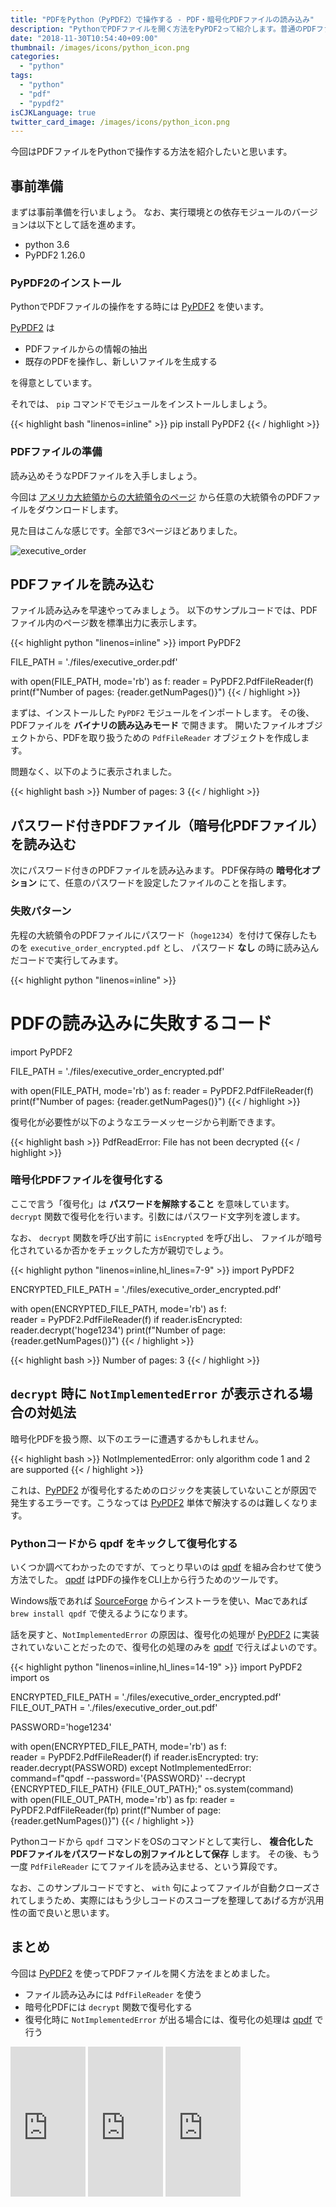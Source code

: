 ```yaml
---
title: "PDFをPython（PyPDF2）で操作する - PDF・暗号化PDFファイルの読み込み"
description: "PythonでPDFファイルを開く方法をPyPDF2って紹介します。普通のPDFファイルと暗号化されたパスワード付きPDFファイルで開き方が異なるので、それぞれの場合と、PyPDF2で発生するエラーの問題についても触れます。"
date: "2018-11-30T10:54:40+09:00"
thumbnail: /images/icons/python_icon.png
categories:
  - "python"
tags:
  - "python"
  - "pdf"
  - "pypdf2"
isCJKLanguage: true
twitter_card_image: /images/icons/python_icon.png
---
```


今回はPDFファイルをPythonで操作する方法を紹介したいと思います。

## 事前準備

まずは事前準備を行いましょう。
なお、実行環境との依存モジュールのバージョンは以下として話を進めます。

* python 3.6
* PyPDF2 1.26.0

### PyPDF2のインストール

PythonでPDFファイルの操作をする時には [PyPDF2](https://pythonhosted.org/PyPDF2/index.html) を使います。

[PyPDF2](https://pythonhosted.org/PyPDF2/index.html) は

* PDFファイルからの情報の抽出
* 既存のPDFを操作し、新しいファイルを生成する

を得意としています。

それでは、 `pip` コマンドでモジュールをインストールしましょう。

{{< highlight bash "linenos=inline" >}}
pip install PyPDF2
{{< / highlight >}}

### PDFファイルの準備

読み込めそうなPDFファイルを入手しましょう。

今回は [アメリカ大統領からの大統領令のページ](https://www.federalregister.gov/presidential-documents/executive-orders) から任意の大統領令のPDFファイルをダウンロードします。

見た目はこんな感じです。全部で3ページほどありました。

![executive_order](/images/20181130/executive_order.png)

## PDFファイルを読み込む

ファイル読み込みを早速やってみましょう。 
以下のサンプルコードでは、PDFファイル内のページ数を標準出力に表示します。

{{< highlight python "linenos=inline" >}}
import PyPDF2

FILE_PATH = './files/executive_order.pdf'

with open(FILE_PATH, mode='rb') as f:
    reader = PyPDF2.PdfFileReader(f)
    print(f"Number of pages: {reader.getNumPages()}")
{{< / highlight >}}

まずは、インストールした `PyPDF2` モジュールをインポートします。
その後、PDFファイルを **バイナリの読み込みモード** で開きます。
開いたファイルオブジェクトから、PDFを取り扱うための `PdfFileReader` オブジェクトを作成します。

問題なく、以下のように表示されました。

{{< highlight bash >}}
Number of pages: 3
{{< / highlight >}}

## パスワード付きPDFファイル（暗号化PDFファイル）を読み込む

次にパスワード付きのPDFファイルを読み込みます。
PDF保存時の **暗号化オプション** にて、任意のパスワードを設定したファイルのことを指します。

### 失敗パターン

先程の大統領令のPDFファイルにパスワード（`hoge1234`）を付けて保存したものを `executive_order_encrypted.pdf` とし、
パスワード **なし** の時に読み込んだコードで実行してみます。

{{< highlight python "linenos=inline" >}}
# PDFの読み込みに失敗するコード
import PyPDF2

FILE_PATH = './files/executive_order_encrypted.pdf'

with open(FILE_PATH, mode='rb') as f:
    reader = PyPDF2.PdfFileReader(f)
    print(f"Number of pages: {reader.getNumPages()}")
{{< / highlight >}}

復号化が必要性が以下のようなエラーメッセージから判断できます。

{{< highlight bash >}}
PdfReadError: File has not been decrypted
{{< / highlight >}}

### 暗号化PDFファイルを復号化する

ここで言う「復号化」は **パスワードを解除すること** を意味しています。
`decrypt` 関数で復号化を行います。引数にはパスワード文字列を渡します。

なお、 `decrypt` 関数を呼び出す前に `isEncrypted` を呼び出し、
ファイルが暗号化されているか否かをチェックした方が親切でしょう。

{{< highlight python "linenos=inline,hl_lines=7-9" >}}
import PyPDF2

ENCRYPTED_FILE_PATH = './files/executive_order_encrypted.pdf'

with open(ENCRYPTED_FILE_PATH, mode='rb') as f:        
    reader = PyPDF2.PdfFileReader(f)
    if reader.isEncrypted:
        reader.decrypt('hoge1234')
        print(f"Number of page: {reader.getNumPages()}")
{{< / highlight >}}

{{< highlight bash >}}
Number of pages: 3
{{< / highlight >}}

## `decrypt` 時に `NotImplementedError` が表示される場合の対処法

暗号化PDFを扱う際、以下のエラーに遭遇するかもしれません。

{{< highlight bash >}}
NotImplementedError: only algorithm code 1 and 2 are supported
{{< / highlight >}}

これは、[PyPDF2](https://pythonhosted.org/PyPDF2/index.html) が復号化するためのロジックを実装していないことが原因で発生するエラーです。こうなっては [PyPDF2](https://pythonhosted.org/PyPDF2/index.html) 単体で解決するのは難しくなります。

### Pythonコードから qpdf をキックして復号化する

いくつか調べてわかったのですが、てっとり早いのは [qpdf](https://github.com/qpdf/qpdf) を組み合わせて使う方法でした。
[qpdf](https://github.com/qpdf/qpdf) はPDFの操作をCLI上から行うためのツールです。

Windows版であれば [SourceForge](https://sourceforge.net/projects/qpdf/) からインストーラを使い、Macであれば `brew install qpdf` で使えるようになります。

話を戻すと、`NotImplementedError` の原因は、復号化の処理が [PyPDF2](https://pythonhosted.org/PyPDF2/index.html) に実装されていないことだったので、復号化の処理のみを [qpdf](https://github.com/qpdf/qpdf) で行えばよいのです。

{{< highlight python "linenos=inline,hl_lines=14-19"  >}}
import PyPDF2
import os

ENCRYPTED_FILE_PATH = './files/executive_order_encrypted.pdf'
FILE_OUT_PATH = './files/executive_order_out.pdf'

PASSWORD='hoge1234'

with open(ENCRYPTED_FILE_PATH, mode='rb') as f:        
    reader = PyPDF2.PdfFileReader(f)
    if reader.isEncrypted:
        try:
            reader.decrypt(PASSWORD)
        except NotImplementedError:
            command=f"qpdf --password='{PASSWORD}' --decrypt {ENCRYPTED_FILE_PATH} {FILE_OUT_PATH};"
            os.system(command)            
            with open(FILE_OUT_PATH, mode='rb') as fp:
                reader = PyPDF2.PdfFileReader(fp)
                print(f"Number of page: {reader.getNumPages()}")
{{< / highlight >}}

Pythonコードから `qpdf` コマンドをOSのコマンドとして実行し、
**複合化したPDFファイルをパスワードなしの別ファイルとして保存** します。
その後、もう一度 `PdfFileReader` にてファイルを読み込ませる、という算段です。

なお、このサンプルコードですと、 `with` 句によってファイルが自動クローズされてしまうため、実際にはもう少しコードのスコープを整理してあげる方が汎用性の面で良いと思います。

## まとめ

今回は [PyPDF2](https://pythonhosted.org/PyPDF2/index.html) を使ってPDFファイルを開く方法をまとめました。

* ファイル読み込みには `PdfFileReader` を使う
* 暗号化PDFには `decrypt` 関数で復号化する
* 復号化時に `NotImplementedError` が出る場合には、復号化の処理は [qpdf](https://github.com/qpdf/qpdf) で行う

<iframe style="width:120px;height:240px;" marginwidth="0" marginheight="0" scrolling="no" frameborder="0" src="https://rcm-fe.amazon-adsystem.com/e/cm?ref=qf_sp_asin_til&t=soudegesu-22&m=amazon&o=9&p=8&l=as1&IS2=1&detail=1&asins=487311778X&linkId=c147d28e189fdaae2d03d9fa71dd1ea2&bc1=ffffff&lt1=_blank&fc1=333333&lc1=0066c0&bg1=ffffff&f=ifr">
</iframe>
<iframe style="width:120px;height:240px;" marginwidth="0" marginheight="0" scrolling="no" frameborder="0" src="https://rcm-fe.amazon-adsystem.com/e/cm?ref=qf_sp_asin_til&t=soudegesu-22&m=amazon&o=9&p=8&l=as1&IS2=1&detail=1&asins=4873117380&linkId=fffb54546b0abb4066b8c70034e45cee&bc1=ffffff&lt1=_blank&fc1=333333&lc1=0066c0&bg1=ffffff&f=ifr">
</iframe>
<iframe style="width:120px;height:240px;" marginwidth="0" marginheight="0" scrolling="no" frameborder="0" src="https://rcm-fe.amazon-adsystem.com/e/cm?ref=qf_sp_asin_til&t=soudegesu-22&m=amazon&o=9&p=8&l=as1&IS2=1&detail=1&asins=479738946X&linkId=a0f1182a7478439bc70e51d189ec3179&bc1=ffffff&lt1=_blank&fc1=333333&lc1=0066c0&bg1=ffffff&f=ifr">
</iframe>
